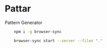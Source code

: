 # Pattar

Pattern Generator

```sh
    npm i -g browser-sync
```

```sh
    browser-sync start --server --files "."
```
